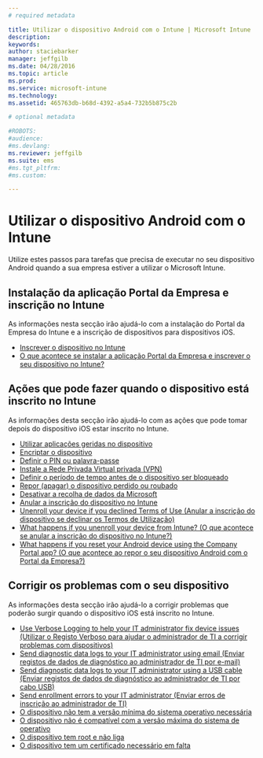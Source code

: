 ```yaml
---
# required metadata

title: Utilizar o dispositivo Android com o Intune | Microsoft Intune
description:
keywords:
author: staciebarker
manager: jeffgilb
ms.date: 04/28/2016
ms.topic: article
ms.prod:
ms.service: microsoft-intune
ms.technology:
ms.assetid: 465763db-b68d-4392-a5a4-732b5b875c2b

# optional metadata

#ROBOTS:
#audience:
#ms.devlang:
ms.reviewer: jeffgilb
ms.suite: ems
#ms.tgt_pltfrm:
#ms.custom:

---
```



# Utilizar o dispositivo Android com o Intune

Utilize estes passos para tarefas que precisa de executar no seu dispositivo Android quando a sua empresa estiver a utilizar o Microsoft Intune.

## Instalação da aplicação Portal da Empresa e inscrição no Intune

As informações nesta secção irão ajudá-lo com a instalação do Portal da Empresa do Intune e a inscrição de dispositivos para dispositivos iOS.

- [Inscrever o dispositivo no Intune](enroll-your-device-in-Intune-android.md)</br>
- [O que acontece se instalar a aplicação Portal da Empresa e inscrever o seu dispositivo no Intune?](what-happens-if-you-install-the-company-portal-app-and-enroll-your-device-in-intune-android.md)

## Ações que pode fazer quando o dispositivo está inscrito no Intune

As informações desta secção irão ajudá-lo com as ações que pode tomar depois do dispositivo iOS estar inscrito no Intune.

- [Utilizar aplicações geridas no dispositivo](use-managed-apps-on-your-device-android.md)</br>
- [Encriptar o dispositivo](encrypt-your-device-android.md)</br>
- [Definir o PIN ou palavra-passe](set-your-pin-or-password-android.md)</br>
- [Instale a Rede Privada Virtual privada (VPN)](install-your-companys-virtual-private-network-VPN-android.md)</br>
- [Definir o período de tempo antes de o dispositivo ser bloqueado](set-the-amount-of-time-before-your-device-is-locked-android.md)</br>
- [Repor (apagar) o dispositivo perdido ou roubado](reset-erase-your-lost-or-stolen-device-android.md)</br>
- [Desativar a recolha de dados da Microsoft](turn-off-microsoft-usage-data-collection-android.md)</br>
- [Anular a inscrição do dispositivo no Intune](unenroll-your-device-from-intune-android.md)</br>
- [Unenroll your device if you declined Terms of Use (Anular a inscrição do dispositivo se declinar os Termos de Utilização)](unenroll-your-device-from-intune-if-you-declined-terms-of-use-android.md)</br>
- [What happens if you unenroll your device from Intune? (O que acontece se anular a inscrição do dispositivo no Intune?)](what-happens-if-you-unenroll-your-device-from-intune-android.md)</br>
- [What happens if you reset your Android device using the Company Portal app? (O que acontece ao repor o seu dispositivo Android com o Portal da Empresa?)](what-happens-if-you-reset-your-device-using-the-company-portal-android.md)

## Corrigir os problemas com o seu dispositivo

As informações desta secção irão ajudá-lo a corrigir problemas que poderão surgir quando o dispositivo iOS está inscrito no Intune.

- [Use Verbose Logging to help your IT administrator fix device issues (Utilizar o Registo Verboso para ajudar o administrador de TI a corrigir problemas com dispositivos)](use-verbose-logging-to-help-your-it-administrator-fix-device-issues-android.md)</br>
- [Send diagnostic data logs to your IT administrator using email (Enviar registos de dados de diagnóstico ao administrador de TI por e-mail)](send-diagnostic-data-logs-to-your-it-administrator-using-email-android.md)</br>
- [Send diagnostic data logs to your IT administrator using a USB cable (Enviar registos de dados de diagnóstico ao administrador de TI por cabo USB)](send-diagnostic-data-logs-to-your-it-administrator-using-a-usb-cable-android.md)</br>
- [Send enrollment errors to your IT administrator (Enviar erros de inscrição ao administrador de TI)](send-enrollment-errors-to-your-it-administrator-android.md)</br>
- [O dispositivo não tem a versão mínima do sistema operativo necessária](device-doesnt-have-the-required-minimum-operating-system-version-android.md)</br>
- [O dispositivo não é compatível com a versão máxima do sistema de operativo](device-doesnt-comply-with-maximum-operating-system-version-android.md)</br>
- [O dispositivo tem root e não liga](your-device-is-rooted-and-you-cant-connect-android.md)</br>
- [O dispositivo tem um certificado necessário em falta](your-device-is-missing-a-required-certificate-android.md)</br>




<!--HONumber=May16_HO3-->


